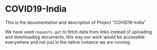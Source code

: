 # COVID19-India
This is the documentation and description of Project "COVID19-India"

We have used `requests.get` to fetch data from links instead of uploading and downloading documents, this way our work would be accessible everywhere and not just in the native instance we are running. 

